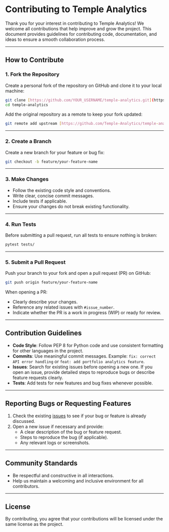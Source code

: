 
# Contributing to Temple Analytics

Thank you for your interest in contributing to Temple Analytics! We welcome all contributions that help improve and grow the project. This document provides guidelines for contributing code, documentation, and ideas to ensure a smooth collaboration process.

---

## How to Contribute

### 1. Fork the Repository
Create a personal fork of the repository on GitHub and clone it to your local machine:

```bash
git clone [https://github.com/YOUR_USERNAME/temple-analytics.git](https://github.com/Temple-Analytics/TempleAnalyticsAI.git)
cd temple-analytics
```

Add the original repository as a remote to keep your fork updated:

```bash
git remote add upstream [https://github.com/Temple-Analytics/temple-analytics.git](https://github.com/Temple-Analytics/TempleAnalyticsAI.git)
```

---

### 2. Create a Branch
Create a new branch for your feature or bug fix:

```bash
git checkout -b feature/your-feature-name
```

---

### 3. Make Changes
- Follow the existing code style and conventions.
- Write clear, concise commit messages.
- Include tests if applicable.
- Ensure your changes do not break existing functionality.

---

### 4. Run Tests
Before submitting a pull request, run all tests to ensure nothing is broken:

```bash
pytest tests/
```

---

### 5. Submit a Pull Request
Push your branch to your fork and open a pull request (PR) on GitHub:

```bash
git push origin feature/your-feature-name
```

When opening a PR:
- Clearly describe your changes.
- Reference any related issues with `#issue_number`.
- Indicate whether the PR is a work in progress (WIP) or ready for review.

---

## Contribution Guidelines

- **Code Style**: Follow PEP 8 for Python code and use consistent formatting for other languages in the project.
- **Commits**: Use meaningful commit messages. Example: `fix: correct API error handling` or `feat: add portfolio analytics feature`.
- **Issues**: Search for existing issues before opening a new one. If you open an issue, provide detailed steps to reproduce bugs or describe feature requests clearly.
- **Tests**: Add tests for new features and bug fixes whenever possible.

---

## Reporting Bugs or Requesting Features

1. Check the existing [issues](https://github.com/Temple-Analytics/temple-analytics/issues) to see if your bug or feature is already discussed.
2. Open a new issue if necessary and provide:
   - A clear description of the bug or feature request.
   - Steps to reproduce the bug (if applicable).
   - Any relevant logs or screenshots.

---

## Community Standards

- Be respectful and constructive in all interactions.
- Help us maintain a welcoming and inclusive environment for all contributors.

---

## License

By contributing, you agree that your contributions will be licensed under the same license as the project.
